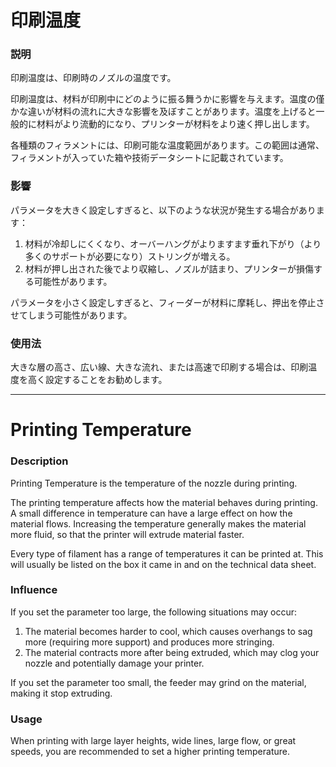 印刷温度
====
### **説明**
印刷温度は、印刷時のノズルの温度です。

印刷温度は、材料が印刷中にどのように振る舞うかに影響を与えます。温度の僅かな違いが材料の流れに大きな影響を及ぼすことがあります。温度を上げると一般的に材料がより流動的になり、プリンターが材料をより速く押し出します。

各種類のフィラメントには、印刷可能な温度範囲があります。この範囲は通常、フィラメントが入っていた箱や技術データシートに記載されています。

### **影響**
パラメータを大きく設定しすぎると、以下のような状況が発生する場合があります：
1. 材料が冷却しにくくなり、オーバーハングがよりますます垂れ下がり（より多くのサポートが必要になり）ストリングが増える。
2. 材料が押し出された後でより収縮し、ノズルが詰まり、プリンターが損傷する可能性があります。

パラメータを小さく設定しすぎると、フィーダーが材料に摩耗し、押出を停止させてしまう可能性があります。

### **使用法**
大きな層の高さ、広い線、大きな流れ、または高速で印刷する場合は、印刷温度を高く設定することをお勧めします。

---

Printing Temperature
====
### **Description**
Printing Temperature is the temperature of the nozzle during printing.

The printing temperature affects how the material behaves during printing. A small difference in temperature can have a large effect on how the material flows. Increasing the temperature generally makes the material more fluid, so that the printer will extrude material faster.

Every type of filament has a range of temperatures it can be printed at. This will usually be listed on the box it came in and on the technical data sheet.

### **Influence**
If you set the parameter too large, the following situations may occur:
1. The material becomes harder to cool, which causes overhangs to sag more (requiring more support) and produces more stringing.
2. The material contracts more after being extruded, which may clog your nozzle and potentially damage your printer.

If you set the parameter too small, the feeder may grind on the material, making it stop extruding.

### **Usage**
When printing with large layer heights, wide lines, large flow, or great speeds, you are recommended to set a higher printing temperature.

